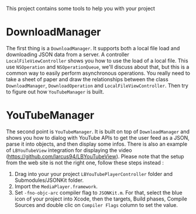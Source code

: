 This project contains some tools to help you with your project
# DownloadManager
The first thing is a `DownloadManager`. It supports both a local file load and downloading JSON data from a server.
A controller `LocalFileViewController` shows you how to use the load of a local file.
This use `NSOperation` and `NSOperationQueue`, we'll discuss about that, but this is a common way to easily perform asynchronous operations. You really need to take a sheet of paper and draw the relationships between the class `DownloadManager`, `DownloadOperation` and `LocalFileViewController`. Then try to figure out how `YouTubeManager` is built.
# YouTubeManager
The second point is `YouTubeManager`. It is built on top of `DownloadManager` and shows you how to dialog with YouTube APIs to get the user feed as a JSON, parse it into objects, and then display some infos. There is also an example of `LBYouTubeView` integration for displaying the video (https://github.com/larcus94/LBYouTubeView).
Please note that the setup from the web site is not the right one, follow these steps instead :

1. Drag into your your project `LBYouTubePlayerController` folder and Submodules/JSONKit folder.
2. Import the `MediaPlayer.framework`.
3. Set `-fno-objc-arc` compiler flag to `JSONKit.m`. For that, select the blue icon of your project into Xcode, then the targets, Build phases, Compile Sources and double clic on `Compiler Flags` column to set the value.